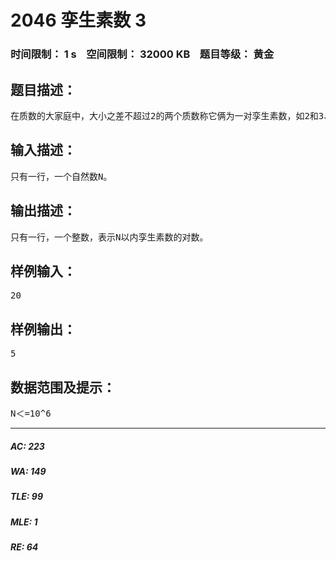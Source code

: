 # 2046 孪生素数 3   
### 时间限制： 1 s&nbsp;&nbsp;&nbsp;&nbsp;空间限制： 32000 KB&nbsp;&nbsp;&nbsp;&nbsp;题目等级： 黄金  
## 题目描述：  

<pre>
在质数的大家庭中，大小之差不超过2的两个质数称它俩为一对孪生素数，如2和3、3和5、17和19等等。请你统计一下，在不大于自然数N的质数中，孪生素数的对数。
</pre>
  
  
## 输入描述：  

<pre>
只有一行，一个自然数N。
</pre>
  
  
## 输出描述：  

<pre>
只有一行，一个整数，表示N以内孪生素数的对数。
</pre>
  
  
## 样例输入：  

<pre>
20
</pre>
  
  
## 样例输出：  

<pre>
5
</pre>
  
  
## 数据范围及提示：  

<pre>
N＜=10^6
</pre>
  
  
***  

##### AC: 223  
##### WA: 149  
##### TLE: 99  
##### MLE: 1  
##### RE: 64  
